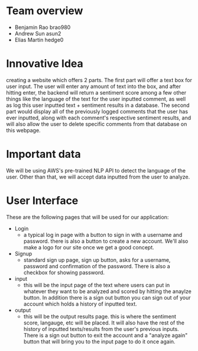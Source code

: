 # Team overview
* Benjamin Rao brao980
* Andrew Sun asun2
* Elias Martin hedge0 

# Innovative Idea 
creating a website which offers 2 parts. The first part will offer a text box for user input. The user will enter any amount of text into the box, and after hitting enter, the backend will return a sentiment score among a few other things like the language of the text for the user inputted comment, as well as log this user inputted text + sentiment results in a database. The second part would display all of the previously logged comments that the user has ever inputted, along with each comment's respective sentiment results, and will also allow the user to delete specific comments from that database on this webpage. 

# Important data
We will be using AWS's pre-trained NLP API to detect the language of the user. Other than that, we will accept data inputted from the user to analyze.

# User Interface 
These are the following pages that will be used for our application:
* Login
    * a typical log in page with a button to sign in with a username and password. there is also a button to create a new account. We'll also make a logo for our site once we get a good concept. 
* Signup
    * standard sign up page, sign up button, asks for a username, password and confirmation of the password. There is also a checkbox for showing password. 
* input 
    * this will be the input page of the text where users can put in whatever they want to be analyzed and scored by hitting the anaylze button. In addition there is a sign out button you can sign out of your account which holds a history of inputted text.
* output 
    * this will be the output results page. this is where the sentiment score, langauge, etc will be placed. It will also have the rest of the history of inputted texts/results from the user's previous inputs. There is a sign out button to exit the account and a "analyze again" button that will bring you to the input page to do it once again.
